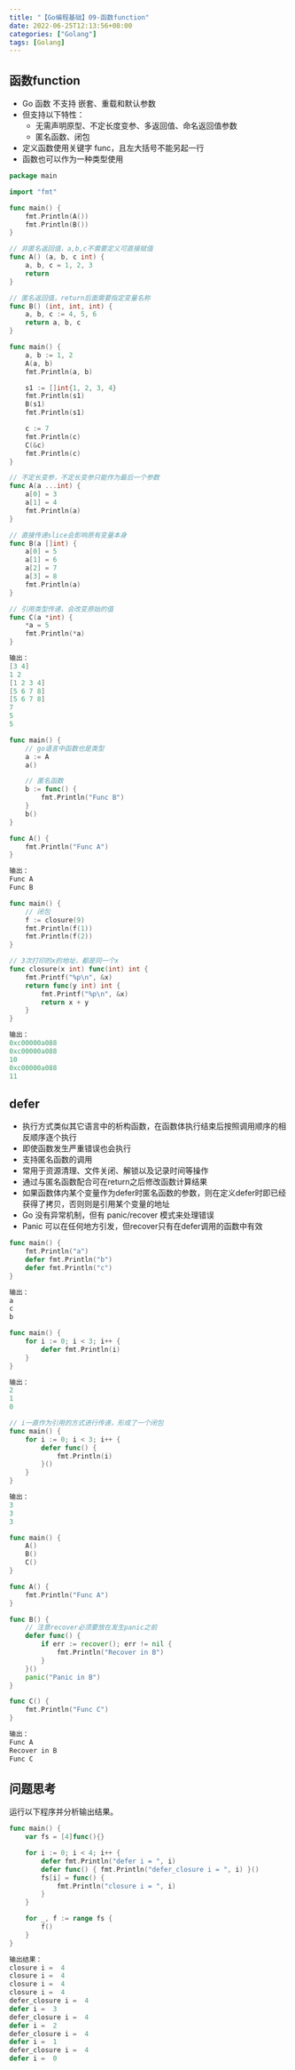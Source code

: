 ```yaml
---
title: "【Go编程基础】09-函数function"
date: 2022-06-25T12:13:56+08:00
categories: ["Golang"]
tags: [Golang]
---
```

## 函数function
- Go 函数 不支持 嵌套、重载和默认参数
- 但支持以下特性：  
  - 无需声明原型、不定长度变参、多返回值、命名返回值参数  
  - 匿名函数、闭包
- 定义函数使用关键字 func，且左大括号不能另起一行
- 函数也可以作为一种类型使用

```go
package main

import "fmt"

func main() {
	fmt.Println(A())
	fmt.Println(B())
}

// 非匿名返回值，a,b,c不需要定义可直接赋值
func A() (a, b, c int) {
	a, b, c = 1, 2, 3
	return
}

// 匿名返回值，return后面需要指定变量名称
func B() (int, int, int) {
	a, b, c := 4, 5, 6
	return a, b, c
}
```

```go
func main() {
	a, b := 1, 2
	A(a, b)
	fmt.Println(a, b)

	s1 := []int{1, 2, 3, 4}
	fmt.Println(s1)
	B(s1)
	fmt.Println(s1)

	c := 7
	fmt.Println(c)
	C(&c)
	fmt.Println(c)
}

// 不定长变参，不定长变参只能作为最后一个参数
func A(a ...int) {
	a[0] = 3
	a[1] = 4
	fmt.Println(a)
}

// 直接传递slice会影响原有变量本身
func B(a []int) {
	a[0] = 5
	a[1] = 6
	a[2] = 7
	a[3] = 8
	fmt.Println(a)
}

// 引用类型传递，会改变原始的值
func C(a *int) {
	*a = 5
	fmt.Println(*a)
}

输出：
[3 4]
1 2
[1 2 3 4]
[5 6 7 8]
[5 6 7 8]
7
5
5
```

```go
func main() {
	// go语言中函数也是类型
	a := A
	a()

	// 匿名函数
	b := func() {
		fmt.Println("Func B")
	}
	b()
}

func A() {
	fmt.Println("Func A")
}

输出：
Func A
Func B
```

```go
func main() {
	// 闭包
	f := closure(9)
	fmt.Println(f(1))
	fmt.Println(f(2))
}

// 3次打印的x的地址，都是同一个x
func closure(x int) func(int) int {
	fmt.Printf("%p\n", &x)
	return func(y int) int {
		fmt.Printf("%p\n", &x)
		return x + y
	}
}

输出：
0xc00000a088
0xc00000a088
10
0xc00000a088
11
```

## defer
- 执行方式类似其它语言中的析构函数，在函数体执行结束后按照调用顺序的相反顺序逐个执行
- 即使函数发生严重错误也会执行
- 支持匿名函数的调用
- 常用于资源清理、文件关闭、解锁以及记录时间等操作
- 通过与匿名函数配合可在return之后修改函数计算结果
- 如果函数体内某个变量作为defer时匿名函数的参数，则在定义defer时即已经获得了拷贝，否则则是引用某个变量的地址
- Go 没有异常机制，但有 panic/recover 模式来处理错误
- Panic 可以在任何地方引发，但recover只有在defer调用的函数中有效

```go
func main() {
	fmt.Println("a")
	defer fmt.Println("b")
	defer fmt.Println("c")
}

输出：
a
c
b
```

```go
func main() {
	for i := 0; i < 3; i++ {
		defer fmt.Println(i)
	}
}

输出：
2
1
0
```

```go
// i一直作为引用的方式进行传递，形成了一个闭包
func main() {
	for i := 0; i < 3; i++ {
		defer func() {
			fmt.Println(i)
		}()
	}
}

输出：
3
3
3
```

```go
func main() {
	A()
	B()
	C()
}

func A() {
	fmt.Println("Func A")
}

func B() {
	// 注意recover必须要放在发生panic之前
	defer func() {
		if err := recover(); err != nil {
			fmt.Println("Recover in B")
		}
	}()
	panic("Panic in B")
}

func C() {
	fmt.Println("Func C")
}

输出：
Func A
Recover in B
Func C
```

## 问题思考
运行以下程序并分析输出结果。

```go
func main() {
	var fs = [4]func(){}

	for i := 0; i < 4; i++ {
		defer fmt.Println("defer i = ", i)
		defer func() { fmt.Println("defer_closure i = ", i) }()
		fs[i] = func() {
			fmt.Println("closure i = ", i)
		}
	}

	for _, f := range fs {
		f()
	}
}

输出结果：
closure i =  4
closure i =  4
closure i =  4
closure i =  4
defer_closure i =  4
defer i =  3
defer_closure i =  4
defer i =  2
defer_closure i =  4
defer i =  1
defer_closure i =  4
defer i =  0
```
